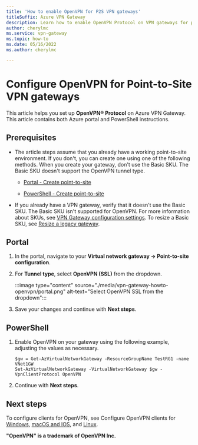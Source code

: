 ```yaml
---
title: 'How to enable OpenVPN for P2S VPN gateways'
titleSuffix: Azure VPN Gateway
description: Learn how to enable OpenVPN Protocol on VPN gateways for point-to-site configurations.
author: cherylmc
ms.service: vpn-gateway
ms.topic: how-to
ms.date: 05/16/2022
ms.author: cherylmc

---
```

# Configure OpenVPN for Point-to-Site VPN gateways

This article helps you set up **OpenVPN® Protocol** on Azure VPN Gateway. This article contains both Azure portal and PowerShell instructions.

## Prerequisites

* The article steps assume that you already have a working point-to-site environment. If you don't, you can create one using one of the following methods. When you create your gateway, don't use the Basic SKU. The Basic SKU doesn't support the OpenVPN tunnel type.

  * [Portal - Create point-to-site](vpn-gateway-howto-point-to-site-resource-manager-portal.md)

  * [PowerShell - Create point-to-site](vpn-gateway-howto-point-to-site-rm-ps.md)

* If you already have a VPN gateway, verify that it doesn't use the Basic SKU. The Basic SKU isn't supported for OpenVPN. For more information about SKUs, see [VPN Gateway configuration settings](vpn-gateway-about-vpn-gateway-settings.md). To resize a Basic SKU, see [Resize a legacy gateway](vpn-gateway-about-skus-legacy.md).

## Portal

1. In the portal, navigate to your **Virtual network gateway -> Point-to-site configuration**.
1. For **Tunnel type**, select **OpenVPN (SSL)** from the dropdown.

   :::image type="content" source="./media/vpn-gateway-howto-openvpn/portal.png" alt-text="Select OpenVPN SSL from the dropdown":::
1. Save your changes and continue with **Next steps**.

## PowerShell

1. Enable OpenVPN on your gateway using the following example, adjusting the values as necessary.

   ```azurepowershell-interactive
   $gw = Get-AzVirtualNetworkGateway -ResourceGroupName TestRG1 -name VNet1GW
   Set-AzVirtualNetworkGateway -VirtualNetworkGateway $gw -VpnClientProtocol OpenVPN
   ```
1. Continue with **Next steps**.

## Next steps

To configure clients for OpenVPN, see Configure OpenVPN clients for [Windows](point-to-site-vpn-client-cert-windows.md), [macOS and IOS](point-to-site-vpn-client-cert-mac.md), and [Linux](point-to-site-vpn-client-cert-linux.md).

**"OpenVPN" is a trademark of OpenVPN Inc.**
